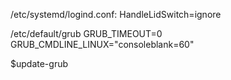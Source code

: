 /etc/systemd/logind.conf:
HandleLidSwitch=ignore


/etc/default/grub
GRUB_TIMEOUT=0
GRUB_CMDLINE_LINUX="consoleblank=60"

$update-grub
